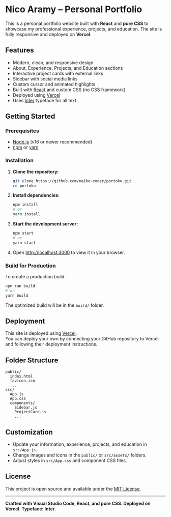 # Nico Aramy – Personal Portfolio

This is a personal portfolio website built with **React** and **pure CSS** to showcase my professional experience, projects, and education. The site is fully responsive and deployed on **Vercel**.

## Features

- Modern, clean, and responsive design
- About, Experience, Projects, and Education sections
- Interactive project cards with external links
- Sidebar with social media links
- Custom cursor and animated highlights
- Built with [React](https://react.dev/) and custom CSS (no CSS framework)
- Deployed using [Vercel](https://vercel.com/)
- Uses [Inter](https://fonts.google.com/specimen/Inter) typeface for all text

## Getting Started

### Prerequisites

- [Node.js](https://nodejs.org/) (v16 or newer recommended)
- [npm](https://www.npmjs.com/) or [yarn](https://yarnpkg.com/)

### Installation

1. **Clone the repository:**
   ```sh
   git clone https://github.com/naiko-coder/portoku.git
   cd portoku
   ```

2. **Install dependencies:**
   ```sh
   npm install
   # or
   yarn install
   ```

3. **Start the development server:**
   ```sh
   npm start
   # or
   yarn start
   ```

4. Open [http://localhost:3000](http://localhost:3000) to view it in your browser.

### Build for Production

To create a production build:
```sh
npm run build
# or
yarn build
```
The optimized build will be in the `build/` folder.

## Deployment

This site is deployed using [Vercel](https://vercel.com/).  
You can deploy your own by connecting your GitHub repository to Vercel and following their deployment instructions.

## Folder Structure

```
public/
  index.html
  favicon.ico
  ...
src/
  App.js
  App.css
  components/
    Sidebar.js
    ProjectCard.js
    ...
```

## Customization

- Update your information, experience, projects, and education in `src/App.js`.
- Change images and icons in the `public/` or `src/assets/` folders.
- Adjust styles in `src/App.css` and component CSS files.

## License

This project is open source and available under the [MIT License](LICENSE).

---

**Crafted with Visual Studio Code, React, and pure CSS. Deployed on Vercel. Typeface: Inter.**
